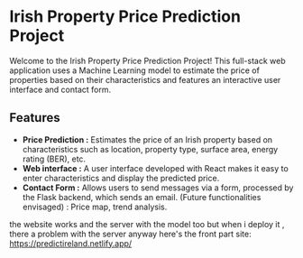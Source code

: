 # Irish Property Price Prediction Project

Welcome to the Irish Property Price Prediction Project! This full-stack web application uses a Machine Learning model to estimate the price of properties based on their characteristics and features an interactive user interface and contact form.

## Features

- **Price Prediction :** Estimates the price of an Irish property based on characteristics such as location, property type, surface area, energy rating (BER), etc.
- **Web interface :** A user interface developed with React makes it easy to enter characteristics and display the predicted price.
- **Contact Form :** Allows users to send messages via a form, processed by the Flask backend, which sends an email.
(Future functionalities envisaged) : Price map, trend analysis.

the website works and the server with the model too but when i deploy it , there a problem with the server anyway here's the front part site: https://predictireland.netlify.app/
